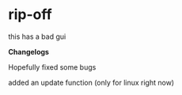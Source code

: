 # rip-off

this has a bad gui

**Changelogs**

Hopefully fixed some bugs

added an update function (only for linux right now)
